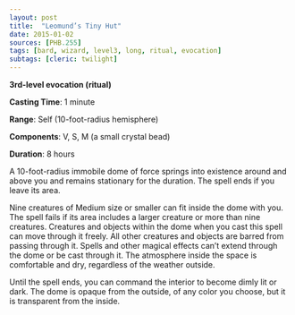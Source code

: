 ```yaml
---
layout: post
title:  "Leomund’s Tiny Hut"
date: 2015-01-02
sources: [PHB.255]
tags: [bard, wizard, level3, long, ritual, evocation]
subtags: [cleric: twilight]
---
```


**3rd-level evocation (ritual)**

**Casting Time**: 1 minute

**Range**: Self (10-foot-radius hemisphere)

**Components**: V, S, M (a small crystal bead)


**Duration**: 8 hours

A 10-foot-radius immobile dome of force springs into existence around and above you and remains stationary for the duration. The spell ends if you leave its area.

Nine creatures of Medium size or smaller can fit inside the dome with you. The spell fails if its area includes a larger creature or more than nine creatures. Creatures and objects within the dome when you cast this spell can move through it freely. All other creatures and objects are barred from passing through it. Spells and other magical effects can’t extend through the dome or be cast through it. The atmosphere inside the space is comfortable and dry, regardless of the weather outside.

Until the spell ends, you can command the interior to become dimly lit or dark. The dome is opaque from the outside, of any color you choose, but it is transparent from the inside.
